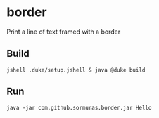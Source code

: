 # border

Print a line of text framed with a border

## Build

`jshell .duke/setup.jshell & java @duke build`

## Run

`java -jar com.github.sormuras.border.jar Hello`
